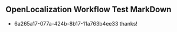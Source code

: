 ## OpenLocalization Workflow Test MarkDown
* 6a265a17-077a-424b-8b17-11a763b4ee33 thanks!

<!--HONumber=Sep16_HO1-->


